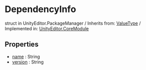 # DependencyInfo
struct in UnityEditor.PackageManager
 / Inherits from: <a href="https://docs.unity3d.com/6000.0/Documentation/ScriptReference/ValueType.html">ValueType</a> / Implemented in: <a href="https://docs.unity3d.com/6000.0/Documentation/ScriptReference/UnityEditor.CoreModule.html">UnityEditor.CoreModule</a>
## Properties
- <a href="https://docs.unity3d.com/6000.0/Documentation/ScriptReference/DependencyInfo-name.html">name</a> : String
- <a href="https://docs.unity3d.com/6000.0/Documentation/ScriptReference/DependencyInfo-version.html">version</a> : String
